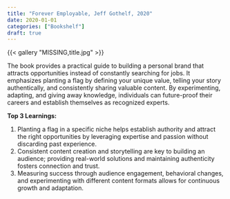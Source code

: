 ```yaml
---
title: "Forever Employable, Jeff Gothelf, 2020"
date: 2020-01-01
categories: ["Bookshelf"]
draft: true
---
```


{{< gallery "MISSING,title.jpg" >}}

The book provides a practical guide to building a personal brand that attracts opportunities instead of constantly searching for jobs. It emphasizes planting a flag by defining your unique value, telling your story authentically, and consistently sharing valuable content. By experimenting, adapting, and giving away knowledge, individuals can future-proof their careers and establish themselves as recognized experts.

**Top 3 Learnings:**

1. Planting a flag in a specific niche helps establish authority and attract the right opportunities by leveraging expertise and passion without discarding past experience.
2. Consistent content creation and storytelling are key to building an audience; providing real-world solutions and maintaining authenticity fosters connection and trust.
3. Measuring success through audience engagement, behavioral changes, and experimenting with different content formats allows for continuous growth and adaptation.
